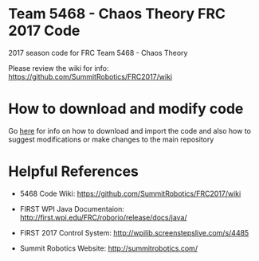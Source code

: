 # Team 5468 - Chaos Theory FRC 2017 Code
2017 season code for FRC Team 5468 - Chaos Theory

Please review the wiki for info: https://github.com/SummitRobotics/FRC2017/wiki

# How to download and modify code
Go [here](https://github.com/SummitRobotics/FRC2017/wiki/Code-Downloading-and-Modifying) for info on how to download and import the code and also how to suggest modifications or make changes to the main repository

# Helpful References
- 5468 Code Wiki: https://github.com/SummitRobotics/FRC2017/wiki

- FIRST WPI Java Documentaion: http://first.wpi.edu/FRC/roborio/release/docs/java/

- FIRST 2017 Control System: http://wpilib.screenstepslive.com/s/4485

- Summit Robotics Website: http://summitrobotics.com/
